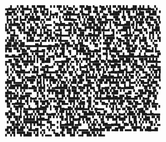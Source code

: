 ▃▟▃▞▞▙▟▃▜▞▜▜▃▝▝▝▛▐▞▅▞▄▝▛▟▇▝▆▝▇▞▟▝▚▜▟▟▃▟▊▟▟▃▙▃▚▟▆▜▞▝▊▃▞▞▛▝▉▟▐▃▅▝▚▟▇▟▃▞▙▃▛▝▜▞▚▃▜▟▇▛▐▝▊▝▐▟▇▝▜▟▊▝▐▃▚▟▐▃▛▟█▟▊▃▚▟▝▝▐▝▟▟▄▃▜▝▞▟█▞▟▞▜▃▃▜▙▝▊▝▉▜▞▟▚▛▇▃▜▞▟▟▅▞▆▝▚▝▅▝▞▃▃▝▅▟▅▃▆▞▆▝▟▞▆▜▄▜▛▛▐▝▇▟▃▟▊▟▐▜▛▝▇▃▜▞▙▜▃▝▉▟▝▟▊▞▚▜▚▃▝▃▙▝▃▟▐▞▆▃▛▜▜▟▉▟▃▞▄▝▃▟█▜▝▟▄▞▅▝▐▟▉▝▚▟▃▝▝▜▙▜▚▟▞▜▟▝▅▟▃▃▛▞▚▟▊▃▆▟▄▛▐▃▃▟▝▝▃▟▟▞▃▞▚▝▐▜▝▞▞▟▊▞▃▝▐▟▊▃▞▃▛▞▛▞▟▃▃▝▃▝▞▞▟▝▟▞▞▝▟▜▛▝▆▃▜▞▄▛▐▟▊▝▞▃▜▟▉▟▛▟▉▃▃▃▆▟▃▃▄▃▆▞▆▜▙▞▅▜▙▃▝▝▆▝▝▜▛▝▞▟▝▜▙▞▄▝▃▜▃▝▅▛▇▝▜▞▆▞▚▃▟▃▅▝▛▞▞▝█▝▄▝▜▟█▞▙▃▅▟▝▜▜▟█▃▞▝█▟▛▝▞▜▅▟▐▃▅▃▅▃▆▜▜▃▚▜▄▟▝▃▄▜▟▜▃▝▃▞▝▝▜▜▟▝▅▝▜▝▅▞▙▟▄▟▇▃▟▃▙▃▅▃▛▃▆▝▇▞▙▟▟▟▐▝█▟▊▝▃▃▄▟▛▃▜▞▞▜▜▃▟▞▅▞▅▟▆▟▜▟▉▞▅▝▉▜▟▟▟▃▚▝▉▜▅▝▛▝▚▃▝▃▅▃▞▝▅▛▐▞▄▝▐▃▅▜▞▜▛▃▜▞▆▛▇▝▚▝▟▜▅▞▞▃▆▟▃▟▝▞▅▟▆▃▞▟▟▝▜▟▃▃▅▜▟▞▄▞▞▝▅▟▞▜▝▛▐▞▃▟▄▟▆▜▃▟▚▞▜▃▝▞▆▜▝▞▄▝▊▞▄▃▅▞▆▜▙▟▄▝▇▞▃▝▚▞▆▛▐▟▟▟▝▟▆▟▅▃▙▞▟▞▆▝▞▃▟▜▞▟▟▟▆▜▃▃▛▞▜▛▐▟▐▝▐▜▛▞▅▞▞▟▊▟▛▝▇▃▚▜▛▟▜▟▟▞▟▞▜▃▞▞▆▃▛▟▅▝▞▟▇▜▜▟▉▃▆▞▟▟▝▞▃▟▟▟▊▞▅▞▅▟▜▜▄▝▊▃▄▞▄▞▙▃▙▟▅▝▝▝▆▜▚▞▚▟▅▃▚▝▞▃▃▝▚▜▞▝▛▛▇▟▉▝▊▜▙▞▚▟▚▝▅▜▙▜▞▟▇▝▝▃▆▝▃▜▙▛▇▟▚▜▟▟▛▟▇▜▚▃▞▃▜▝▃▃▜▃▛▞▙▟▟▞▄▝▅▝▟▟▄▟▇▟▆▟▛▟▆▃▆▜▚▃▛▝▊▜▞▃▟▟▃▜▝▝▇▝▇▜▞▝▚▛▇▃▜▜▝▟▆▝▉▝▅▝▅▃▚▟▞▟▛▝▇▞▆▃▜▟▛▟▃▝▚▝▇▜▚▃▙▃▟▟▆▛▐▝▇▜▄▃▆▞▟▟▟▃▛▞▄▃▃▝▝▟▐▃▚▞▆▞▛▃▄▜▞▝▜▝▅▜▅▝▐▝█▃▞▞▙▟▚▃▄▞▞▛▐▟▞▞▄▝▇▟▇▞▆▃▛▃▞▃▚▃▞▟▇▞▟▜▙▃▙▃▃▝▛▝▉▛▐▟▟▟▐▟▅▃▛▝▝▝▊▟▐▜▄▟▜▜▅▝▃▝▟▝▛▜▟▜▅▛▐▝█▝▞▟▇▝▚▜▝▝▉▟▞▞▛▜▜▜▟▃▝▜▃▝▐▃▟▟▊▃▙▝▝▞▟▞▄▜▅▃▄▟▄▝▅▞▙▜▝▞▝▝▊▞▃▟▜▟▜▟▛▝▟▃▅▝▃▝▞▃▝▝▉▜▅▜▛▃▃▃▜▟▅▟▅▜▛▃▆▜▛▃▃▜▛▜▞▟█▃▆▞▚▜▝▜▜▟▇▝▟▝▞▃▃▝▆▞▙▝▜▟▝▃▛▜▙▜▞▟▃
